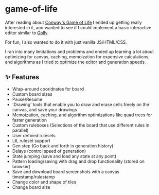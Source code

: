 # game-of-life
After reading about [Conway's Game of Life](https://en.wikipedia.org/wiki/Conway%27s_Game_of_Life) I ended up getting really interested in it, and wanted to see if I could implement a basic interactive editor similar to [Golly](https://golly.sourceforge.io/). 

For fun, I also wanted to do it with just vanilla JS/HTML/CSS.

I ran into many limitations and problems and ended up learning a lot about optimizing for canvas, caching, memoization for expensive calculations, and algorithms as I tried to optimize the editor and generation speeds.

## ✨ Features
- Wrap-around cooridnates for board
- Custom board sizes
- Pause/Resume
- 'Drawing' tools that enable you to draw and erase cells freely on the canvas, and save your drawings
- Memoization, caching, and algorithm optimizations like quad trees for faster generation
- Custom ruleboxes (Selections of the board that use different rules in parallel)
- User defined rulesets
- LtL ruleset support
- Gen step (Go back and forth in generation history)
- Delays (control speed of generation)
- State jumping (save and load any state at any point)
- Pattern loading/saving with drag and drop functionality (stored on browser)
- Save and download board screenshots with a canvas timestamp/rulestamp
- Change color and shape of tiles
- Change board size
